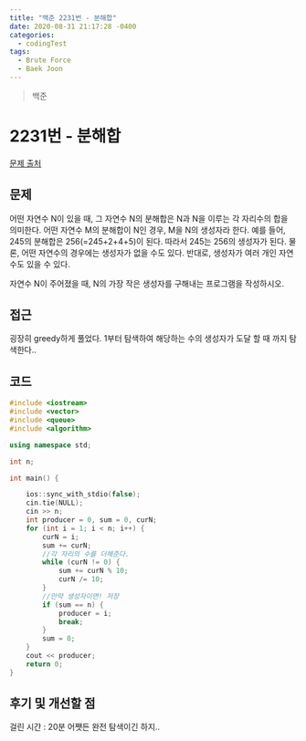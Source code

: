 ```yaml
---
title: "백준 2231번 - 분해합"
date: 2020-08-31 21:17:28 -0400
categories: 
  - codingTest
tags:
  - Brute Force
  - Baek Joon
---
```


> 백준 

2231번 - 분해합
=============
 
[문제 출처](https://www.acmicpc.net/problem/2231)
## 문제
어떤 자연수 N이 있을 때, 그 자연수 N의 분해합은 N과 N을 이루는 각 자리수의 합을 의미한다.
어떤 자연수 M의 분해합이 N인 경우, M을 N의 생성자라 한다.
예를 들어, 245의 분해합은 256(=245+2+4+5)이 된다.
따라서 245는 256의 생성자가 된다. 물론, 어떤 자연수의 경우에는 생성자가 없을 수도 있다.
반대로, 생성자가 여러 개인 자연수도 있을 수 있다.

자연수 N이 주어졌을 때, N의 가장 작은 생성자를 구해내는 프로그램을 작성하시오.

## 접근  
굉장히 greedy하게 풀었다.
1부터 탐색하여 해당하는 수의 생성자가 도달 할 때 까지 탐색한다..

## 코드  
```c++
#include <iostream>
#include <vector>
#include <queue>
#include <algorithm>

using namespace std;

int n;

int main() {

	ios::sync_with_stdio(false);
	cin.tie(NULL);
	cin >> n;
	int producer = 0, sum = 0, curN;
	for (int i = 1; i < n; i++) {
		curN = i;
		sum += curN;
		//각 자리의 수를 더해준다.
		while (curN != 0) {
			sum += curN % 10;
			curN /= 10;
		}
		//만약 생성자이면! 저장
		if (sum == n) {
			producer = i;
			break;
		}
		sum = 0;
	}
	cout << producer;
	return 0;
}
```

## 후기 및 개선할 점

걸린 시간 : 20분
어쨋든 완전 탐색이긴 하지..
